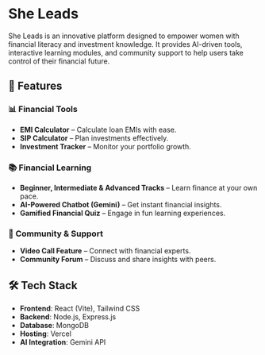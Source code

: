 # She Leads  

She Leads is an innovative platform designed to empower women with financial literacy and investment knowledge. It provides AI-driven tools, interactive learning modules, and community support to help users take control of their financial future.  

## 🚀 Features  

### 📊 Financial Tools  
- **EMI Calculator** – Calculate loan EMIs with ease.  
- **SIP Calculator** – Plan investments effectively.  
- **Investment Tracker** – Monitor your portfolio growth.  

### 📚 Financial Learning  
- **Beginner, Intermediate & Advanced Tracks** – Learn finance at your own pace.  
- **AI-Powered Chatbot (Gemini)** – Get instant financial insights.  
- **Gamified Financial Quiz** – Engage in fun learning experiences.  

### 💬 Community & Support  
- **Video Call Feature** – Connect with financial experts.  
- **Community Forum** – Discuss and share insights with peers.  

## 🛠 Tech Stack  
- **Frontend**: React (Vite), Tailwind CSS  
- **Backend**: Node.js, Express.js  
- **Database**: MongoDB  
- **Hosting**: Vercel 
- **AI Integration**: Gemini API

